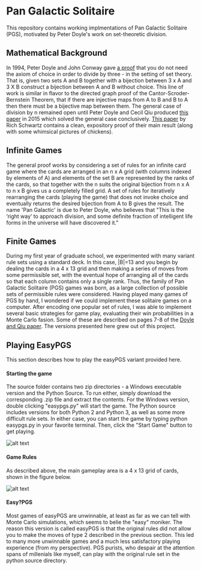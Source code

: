 # Pan Galactic Solitaire

This repository contains working implmentations of Pan Galactic Solitaire (PGS), motivated by Peter Doyle's work on set-theoretic division. 


<h2> Mathematical Background </h2>
In 1994, Peter Doyle and John Conway gave <a href="https://arxiv.org/pdf/math/0605779.pdf">a proof<a/> that you do not need the axiom of choice in order to divide by three - in the setting of set theory. That is, given two sets A and B together with a bijection between 3 x A and 3 X B construct a bijection between A and B without choice. This line of work is similar in flavor to the directed graph proof of the Cantor-Scroder-Bernstein Theorem, that if there are injective maps from A to B and B to A then there must be a bijective map between them. The general case of division by n remained open until Peter Doyle and Cecil Qiu produced <a href="https://math.dartmouth.edu/~doyle/docs/four/four.pdf">this paper</a> in 2015 which solved the general case conclusively.  <a href="https://arxiv.org/pdf/1504.02179.pdf"> This paper</a> by Rich Schwartz contains a clean, expository proof of their main result (along with some whimsical pictures of chickens).  
 
  <h2> Infinite Games  </h2>

 The general proof works by considering a set of rules for an infinite card game where the cards are arranged in an n x A grid (with columns indexed by elements of A) and elements of the set B are represented by the ranks of the cards, so that together with the n suits the original bijection from n x A to n x B gives us a completely filled grid. A set of rules for iteratively rearranging the cards (playing the game) that does not invoke choice and eventually returns the desired bijection from A to B gives the result. The name 'Pan Galactic' is due to Peter Doyle, who believes that "This is the ‘right way’ to approach division, and some definite fraction of intelligent life forms in the universe  will  have  discovered  it."
 
 <h2> Finite Games  </h2>
 
 During my first year of graduate school, we experimented with many variant rule sets using a standard deck. In this case, |B|=13 and you begin by dealing the cards in a 4 x 13 grid and then making a series of moves from some permissible set, with the eventual hope of arranging all of the cards so that each column contains only a single rank. Thus, the family of Pan Galactic Solitaire (PGS) games was born, as a large collection of possible sets of permissible rules were considered. Having played many games of PGS by hand, I wondered if we could implement these solitaire games on a computer. After encoding one popular set of rules, I was able to  implement several basic strategies for game play, evaluating their win probabilities in a Monte Carlo fasion. Some of these are described on pages 7-8 of the <a href="https://math.dartmouth.edu/~doyle/docs/four/four.pdf">Doyle and Qiu paper</a>. The versions presented here grew out of this project. 
 
 <h2> Playing EasyPGS</h2>
 This section describes how to play the easyPGS variant provided here. 
 <h4> Starting the game </h4>
 The source folder contains two zip directories - a Windows executable version and the Python Source. To run either, simply download the corresponding .zip file and extract the contents. For the Windows version, double clicking "easypgs.py" will start the game. The Python source includes versions for both Python 2 and Python 3, as well as some more difficult rule sets. In either case, you can start the game by typing python easypgs.py in your favorite terminal. Then, click the "Start Game" button to get playing.
 
 ![alt text](https://github.com/.png "The opening window!")
 <h4> Game Rules </h4>
 
 As described above, the main gameplay area is a 4 x 13 grid of cards, shown in the figure below. 
 
  ![alt text](https://github.com/.png "The game window!")
  
  
<h4> Easy?PGS</h4>
Most games of easyPGS are unwinnable, at least as far as we can tell with Monte Carlo simulations, which seems to belie the "easy" moniker. The reason this version is called easyPGS is that the original rules did not allow you to make the moves of type 2 described in the previous section. This led to many more unwinnable games and a much less satisfactory playing experience (from my perspective). PGS purists, who despair at the attention spans of millenials like myself, can play with the original rule set in the python source directory.  

